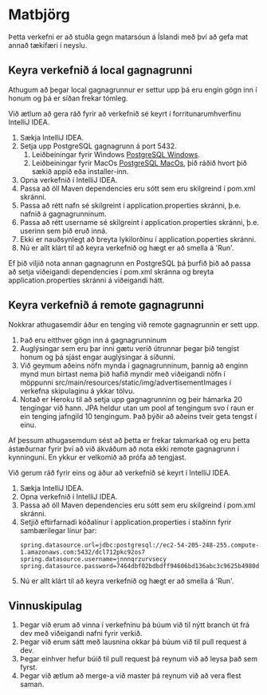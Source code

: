 # Matbjörg
Þetta verkefni er að stuðla gegn matarsóun á Íslandi með því að gefa mat annað tækifæri í neyslu.

## Keyra verkefnið á local gagnagrunni
Athugum að þegar local gagnagrunnur er settur upp þá eru engin gögn inn í honum og þá er síðan frekar tómleg.

Við ætlum að gera ráð fyrir að verkefnið sé keyrt í forritunarumhverfinu IntelliJ IDEA.
1. Sækja IntelliJ IDEA.
2. Setja upp PostgreSQL gagnagrunn á port 5432.
    1. Leiðbeiningar fyrir Windows [PostgreSQL Windows](https://www.postgresqltutorial.com/install-postgresql/).
    2. Leiðbeiningar fyrir MacOs [PostgreSQL MacOs](https://www.postgresql.org/download/macosx/), þið ráðið hvort þið 
    sækið appið eða installer-inn.
3. Opna verkefnið í IntelliJ IDEA.
4. Passa að öll Maven dependencies eru sótt sem eru skilgreind í pom.xml skránni.
5. Passa að rétt nafn sé skilgreint í application.properties skránni, þ.e. nafnið á gagnagrunninum.
6. Passa að rétt username sé skilgreint í application.properties skránni, þ.e. userinn sem þið eruð inná.
7. Ekki er nauðsynlegt að breyta lykilorðinu í application.poperties skránni.
8. Nú er allt klárt til að keyra verkefnið og hægt er að smella á 'Run'.

Ef þið viljið nota annan gagnagrunn en PostgreSQL þá þurfið þið að passa að setja viðeigandi dependencies í pom.xml
skránna og breyta application.properties skránni á viðeigandi hátt.

## Keyra verkefnið á remote gagnagrunni
Nokkrar athugasemdir áður en tenging við remote gagnagrunnin er sett upp.
1. Það eru eitthver gögn inn á gagnagrunninum
2. Auglýsingar sem eru þar inni gætu verið útrunnar þegar þið tengist honum og þá sjást engar auglýsingar á síðunni.
3. Við geymum aðeins nöfn mynda í gagnagrunninum, þannig að enginn mynd mun birtast nema þið hafið myndir með viðeigandi
nöfn í möppunni src/main/resources/static/img/advertisementImages í verkefna skipulaginu á ykkar tölvu.
4. Notað er Heroku til að setja upp gagnagrunninn og þeir hámarka 20 tengingar við hann. JPA heldur utan um pool af 
tengingum svo í raun er ein tenging jafngild 10 tengingum. Það þýðir að aðeins tveir geta tengst í einu.

Af þessum athugasemdum sést að þetta er frekar takmarkað og eru þetta ástæðurnar fyrir því að við ákváðum að nota ekki
remote gagnagrunn í kynninguni. En ykkur er velkomið að prófa að tengjast.

Við gerum ráð fyrir eins og áður að verkefnið sé keyrt í IntelliJ IDEA.
1. Sækja IntelliJ IDEA.
2. Opna verkefnið í IntelliJ IDEA.
3. Passa að öll Maven dependencies eru sótt sem eru skilgreind í pom.xml skránni.
4. Setjið eftirfarnadi kóðalínur í application.properties í staðinn fyrir sambærilegar línur þar:
    ```
    spring.datasource.url=jdbc:postgresql://ec2-54-205-248-255.compute-1.amazonaws.com:5432/dcl712pkc92os7
    spring.datasource.username=jnnnqrzurvsecy
    spring.datasource.password=7464dbf02bdbdff94606bd136abc3c9625b4980d180343aeba1aaf815218cfb6
    ```
5. Nú er allt klárt til að keyra verkefnið og hægt er að smella á 'Run'.

## Vinnuskipulag
1. Þegar við erum að vinna í verkefninu þá búum við til nýtt branch út frá dev með viðeigandi nafni fyrir verkið.
2. Þegar við erum sátt með lausnina okkar þá búum við til pull request á dev.
3. Þegar einhver hefur búið til pull request þá reynum við að leysa það sem fyrst.
4. Þegar við ætlum að merge-a við master þá reynum við að vera flest saman.